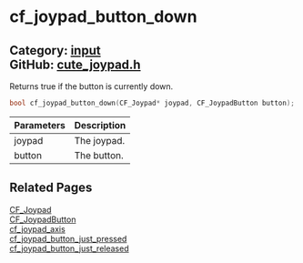 # cf_joypad_button_down

Category: [input](https://github.com/RandyGaul/cute_framework/blob/master/docs/api_reference?id=input)  
GitHub: [cute_joypad.h](https://github.com/RandyGaul/cute_framework/blob/master/include/cute_joypad.h)  
---

Returns true if the button is currently down.

```cpp
bool cf_joypad_button_down(CF_Joypad* joypad, CF_JoypadButton button);
```

Parameters | Description
--- | ---
joypad | The joypad.
button | The button.

## Related Pages

[CF_Joypad](https://github.com/RandyGaul/cute_framework/blob/master/docs/input/cf_joypad.md)  
[CF_JoypadButton](https://github.com/RandyGaul/cute_framework/blob/master/docs/input/cf_joypadbutton.md)  
[cf_joypad_axis](https://github.com/RandyGaul/cute_framework/blob/master/docs/input/cf_joypad_axis.md)  
[cf_joypad_button_just_pressed](https://github.com/RandyGaul/cute_framework/blob/master/docs/input/cf_joypad_button_just_pressed.md)  
[cf_joypad_button_just_released](https://github.com/RandyGaul/cute_framework/blob/master/docs/input/cf_joypad_button_just_released.md)  

